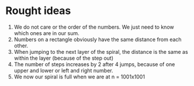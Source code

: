 
# Rought ideas
1. We do not care or the order of the numbers. We just need to know which ones are in our sum.
2. Numbers on a rectangle obviously have the same distance from each other.
3. When jumping to the next layer of the spiral, the distance is the same as within the layer (because of the step out)
4. The number of steps increases by 2 after 4 jumps, because of one upper and lower or left and right number.
5. We now our spiral is full when we are at n = 1001x1001